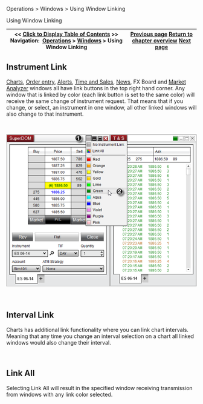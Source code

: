 ﻿


Operations \> Windows \> Using Window Linking






















Using Window Linking







| \<\< [Click to Display Table of Contents](linking_windows.md) \>\> **Navigation:**     [Operations](operations.md) \> [Windows](window_tabs.md) \> Using Window Linking | [Previous page](window_tabs.md) [Return to chapter overview](window_tabs.md) [Next page](usingtheinstrumentselector.md) |
| --- | --- |











## Instrument Link


[Charts](charts.md), [Order entry](order_entry.md), [Alerts](alerts_log.md), [Time and Sales](time__sales.md), [News](news.md), FX Board and [Market Analyzer](market_analyzer.md) windows all have link buttons in the top right hand corner. Any window that is linked by color (each link button is set to the same color) will receive the same change of instrument request. That means that if you change, or select, an instrument in one window, all other linked windows will also change to that instrument.


 


![WindowLink_Main](windowlink_main.png)


 


## Interval Link


Charts has additional link functionality where you can link chart intervals. Meaning that any time you change an interval selection on a chart all linked windows would also change their interval.


 


## Link All


Selecting Link All will result in the specified window receiving transmission from windows with any link color selected.








